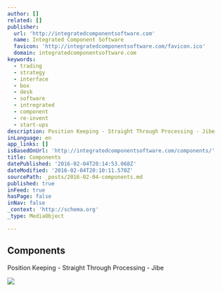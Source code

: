 ```yaml
---
author: []
related: []
publisher:
  url: 'http://integratedcomponentsoftware.com'
  name: Integrated Component Software
  favicon: 'http://integratedcomponentsoftware.com/favicon.ico'
  domain: integratedcomponentsoftware.com
keywords:
  - trading
  - strategy
  - interface
  - box
  - desk
  - software
  - intregrated
  - component
  - re-invent
  - start-ups
description: Position Keeping - Straight Through Processing - Jibe
inLanguage: en
app_links: []
isBasedOnUrl: 'http://integratedcomponentsoftware.com/components/'
title: Components
datePublished: '2016-02-04T20:14:53.068Z'
dateModified: '2016-02-04T20:10:11.570Z'
sourcePath: _posts/2016-02-04-components.md
published: true
inFeed: true
hasPage: false
inNav: false
_context: 'http://schema.org'
_type: MediaObject

---
```

<article style=""><h1>Components</h1><p>Position Keeping - Straight Through Processing - Jibe</p><img src="http://static1.squarespace.com/static/5111e7e6e4b0089580788e10/t/54239e1ee4b0e8cce9dfbc7b/1411620383505/" /></article>